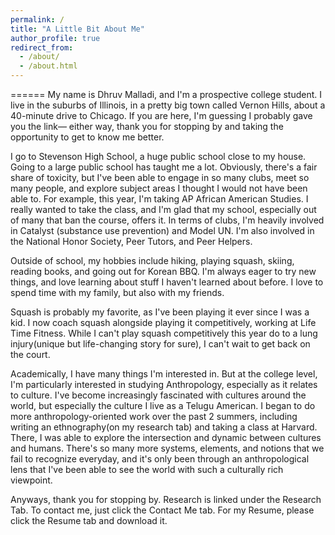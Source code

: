 ```yaml
---
permalink: /
title: "A Little Bit About Me"
author_profile: true
redirect_from: 
  - /about/
  - /about.html
---
```


======
My name is Dhruv Malladi, and I'm a prospective college student. I live in the suburbs of Illinois, in a pretty big town called Vernon Hills, about a 40-minute drive to Chicago. If you are here, I'm guessing I probably gave you the link— either way, thank you for stopping by and taking the opportunity to get to know me better.

I go to Stevenson High School, a huge public school close to my house. Going to a large public school has taught me a lot. Obviously, there's a fair share of toxicity, but I've been able to engage in so many clubs, meet so many people, and explore subject areas I thought I would not have been able to. For example, this year, I'm taking AP African American Studies. I really wanted to take the class, and I'm glad that my school, especially out of many that ban the course, offers it. In terms of clubs, I'm heavily involved in Catalyst (substance use prevention) and Model UN. I'm also involved in the National Honor Society, Peer Tutors, and Peer Helpers.

Outside of school, my hobbies include hiking, playing squash, skiing, reading books, and going out for Korean BBQ. I'm always eager to try 
new things, and love learning about stuff I haven't learned about before. I love to spend time with my family, but also with my friends.

Squash is probably my favorite, as I've been playing it ever since I was a kid. I now coach squash alongside playing it competitively, working at Life Time Fitness. While I can't play squash competitively this year do to a lung injury(unique but life-changing story for sure), I can't wait to get back on the court. 

Academically, I have many things I'm interested in. But at the college level, I'm particularly interested in studying Anthropology, especially as it relates to culture. I've become increasingly fascinated with cultures around the world, but especially the culture I live as a Telugu American. I began to do more anthropology-oriented work over the past 2 summers, including writing an ethnography(on my research tab) and taking a class at Harvard. There, I was able to explore the intersection and dynamic between cultures and humans. There's so many more systems, elements, and notions that we fail to recognize everyday, and it's only been through an anthropological lens that I've been able to see the world with such a culturally rich viewpoint.

Anyways, thank you for stopping by. Research is linked under the Research Tab. To contact me, just click the Contact Me tab. For my Resume, please click the Resume tab and download it. 
